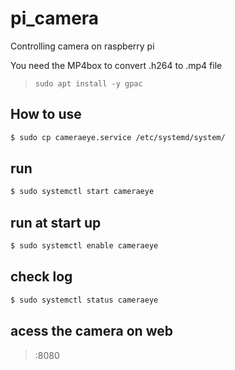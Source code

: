 # pi_camera
Controlling camera on raspberry pi

You need the MP4box to convert .h264 to .mp4 file
> `sudo apt install -y gpac`

## How to use
```bash
$ sudo cp cameraeye.service /etc/systemd/system/
```

## run
```bash
$ sudo systemctl start cameraeye
```

## run at start up
```bash
$ sudo systemctl enable cameraeye
```

## check log
```bash
$ sudo systemctl status cameraeye
```

## acess the camera on web
><ip>:8080